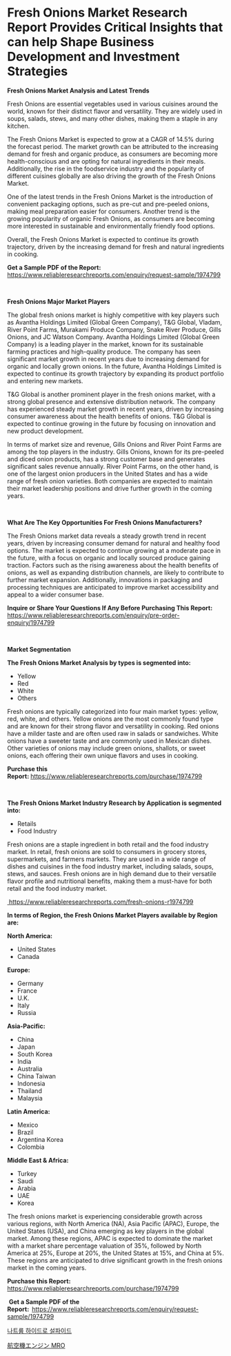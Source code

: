 <p><h1>Fresh Onions Market Research Report Provides Critical Insights that can help Shape Business Development and Investment Strategies</h1></p><p><strong>Fresh Onions Market Analysis and Latest Trends</strong></p>
<p><p>Fresh Onions are essential vegetables used in various cuisines around the world, known for their distinct flavor and versatility. They are widely used in soups, salads, stews, and many other dishes, making them a staple in any kitchen.</p><p>The Fresh Onions Market is expected to grow at a CAGR of 14.5% during the forecast period. The market growth can be attributed to the increasing demand for fresh and organic produce, as consumers are becoming more health-conscious and are opting for natural ingredients in their meals. Additionally, the rise in the foodservice industry and the popularity of different cuisines globally are also driving the growth of the Fresh Onions Market.</p><p>One of the latest trends in the Fresh Onions Market is the introduction of convenient packaging options, such as pre-cut and pre-peeled onions, making meal preparation easier for consumers. Another trend is the growing popularity of organic Fresh Onions, as consumers are becoming more interested in sustainable and environmentally friendly food options.</p><p>Overall, the Fresh Onions Market is expected to continue its growth trajectory, driven by the increasing demand for fresh and natural ingredients in cooking.</p></p>
<p><strong>Get a Sample PDF of the Report:&nbsp;</strong> <a href="https://www.reliableresearchreports.com/enquiry/request-sample/1974799">https://www.reliableresearchreports.com/enquiry/request-sample/1974799</a></p>
<p>&nbsp;</p>
<p><strong>Fresh Onions Major Market Players</strong></p>
<p><p>The global fresh onions market is highly competitive with key players such as Avantha Holdings Limited (Global Green Company), T&G Global, Vladam, River Point Farms, Murakami Produce Company, Snake River Produce, Gills Onions, and JC Watson Company. Avantha Holdings Limited (Global Green Company) is a leading player in the market, known for its sustainable farming practices and high-quality produce. The company has seen significant market growth in recent years due to increasing demand for organic and locally grown onions. In the future, Avantha Holdings Limited is expected to continue its growth trajectory by expanding its product portfolio and entering new markets.</p><p>T&G Global is another prominent player in the fresh onions market, with a strong global presence and extensive distribution network. The company has experienced steady market growth in recent years, driven by increasing consumer awareness about the health benefits of onions. T&G Global is expected to continue growing in the future by focusing on innovation and new product development.</p><p>In terms of market size and revenue, Gills Onions and River Point Farms are among the top players in the industry. Gills Onions, known for its pre-peeled and diced onion products, has a strong customer base and generates significant sales revenue annually. River Point Farms, on the other hand, is one of the largest onion producers in the United States and has a wide range of fresh onion varieties. Both companies are expected to maintain their market leadership positions and drive further growth in the coming years.</p></p>
<p>&nbsp;</p>
<p><strong>What Are The Key Opportunities For Fresh Onions Manufacturers?</strong></p>
<p><p>The Fresh Onions market data reveals a steady growth trend in recent years, driven by increasing consumer demand for natural and healthy food options. The market is expected to continue growing at a moderate pace in the future, with a focus on organic and locally sourced produce gaining traction. Factors such as the rising awareness about the health benefits of onions, as well as expanding distribution channels, are likely to contribute to further market expansion. Additionally, innovations in packaging and processing techniques are anticipated to improve market accessibility and appeal to a wider consumer base.</p></p>
<p><strong>Inquire or Share Your Questions If Any Before Purchasing This Report:</strong> <a href="https://www.reliableresearchreports.com/enquiry/pre-order-enquiry/1974799">https://www.reliableresearchreports.com/enquiry/pre-order-enquiry/1974799</a></p>
<p>&nbsp;</p>
<p><strong>Market Segmentation</strong></p>
<p><strong>The Fresh Onions Market Analysis by types is segmented into:</strong></p>
<p><ul><li>Yellow</li><li>Red</li><li>White</li><li>Others</li></ul></p>
<p><p>Fresh onions are typically categorized into four main market types: yellow, red, white, and others. Yellow onions are the most commonly found type and are known for their strong flavor and versatility in cooking. Red onions have a milder taste and are often used raw in salads or sandwiches. White onions have a sweeter taste and are commonly used in Mexican dishes. Other varieties of onions may include green onions, shallots, or sweet onions, each offering their own unique flavors and uses in cooking.</p></p>
<p><strong>Purchase this Report:&nbsp;</strong><a href="https://www.reliableresearchreports.com/purchase/1974799">https://www.reliableresearchreports.com/purchase/1974799</a></p>
<p>&nbsp;</p>
<p><strong>The Fresh Onions Market Industry Research by Application is segmented into:</strong></p>
<p><ul><li>Retails</li><li>Food Industry</li></ul></p>
<p><p>Fresh onions are a staple ingredient in both retail and the food industry market. In retail, fresh onions are sold to consumers in grocery stores, supermarkets, and farmers markets. They are used in a wide range of dishes and cuisines in the food industry market, including salads, soups, stews, and sauces. Fresh onions are in high demand due to their versatile flavor profile and nutritional benefits, making them a must-have for both retail and the food industry market.</p></p>
<p><a href="https://www.reliableresearchreports.com/fresh-onions-r1974799">&nbsp;https://www.reliableresearchreports.com/fresh-onions-r1974799</a></p>
<p><strong>In terms of Region, the Fresh Onions Market Players available by Region are:</strong></p>
<p>
    <p> <strong> North America: </strong>
        <ul>
            <li>United States</li>
            <li>Canada</li>
        </ul>
        </p> 
    <p> <strong> Europe: </strong>
        <ul>
            <li>Germany</li>
            <li>France</li>
            <li>U.K.</li>
            <li>Italy</li>
            <li>Russia</li>
        </ul>
        </p> 
    <p> <strong> Asia-Pacific: </strong>
        <ul>
            <li>China</li>
            <li>Japan</li>
            <li>South Korea</li>
            <li>India</li>
            <li>Australia</li>
            <li>China Taiwan</li>
            <li>Indonesia</li>
            <li>Thailand</li>
            <li>Malaysia</li>
        </ul>
        </p> 
    <p> <strong> Latin America: </strong>
        <ul>
            <li>Mexico</li>
            <li>Brazil</li>
            <li>Argentina Korea</li>
            <li>Colombia</li>
        </ul>
        </p> 
    <p> <strong> Middle East & Africa: </strong>
        <ul>
            <li>Turkey</li>
            <li>Saudi</li>
            <li>Arabia</li>
            <li>UAE</li>
            <li>Korea</li>
        </ul>
    </p>
    </p>
<p><p>The fresh onions market is experiencing considerable growth across various regions, with North America (NA), Asia Pacific (APAC), Europe, the United States (USA), and China emerging as key players in the global market. Among these regions, APAC is expected to dominate the market with a market share percentage valuation of 35%, followed by North America at 25%, Europe at 20%, the United States at 15%, and China at 5%. These regions are anticipated to drive significant growth in the fresh onions market in the coming years.</p></p>
<p><strong>Purchase this Report: </strong><a href="https://www.reliableresearchreports.com/purchase/1974799">https://www.reliableresearchreports.com/purchase/1974799</a></p>
<p>&nbsp;<strong>Get a Sample PDF of the Report:&nbsp;&nbsp;</strong><a href="https://www.reliableresearchreports.com/enquiry/request-sample/1974799">https://www.reliableresearchreports.com/enquiry/request-sample/1974799</a></p>
<p><strong></strong></p>
<p><p><a href="https://github.com/crfsywufhm81415/Market-Research-Report-List-1/blob/main/241134616923.md">나트륨 하이드로 설파이드</a></p><p><a href="https://github.com/mreklxf44233/Market-Research-Report-List-1/blob/main/548143318431.md">航空機エンジン MRO</a></p></p>